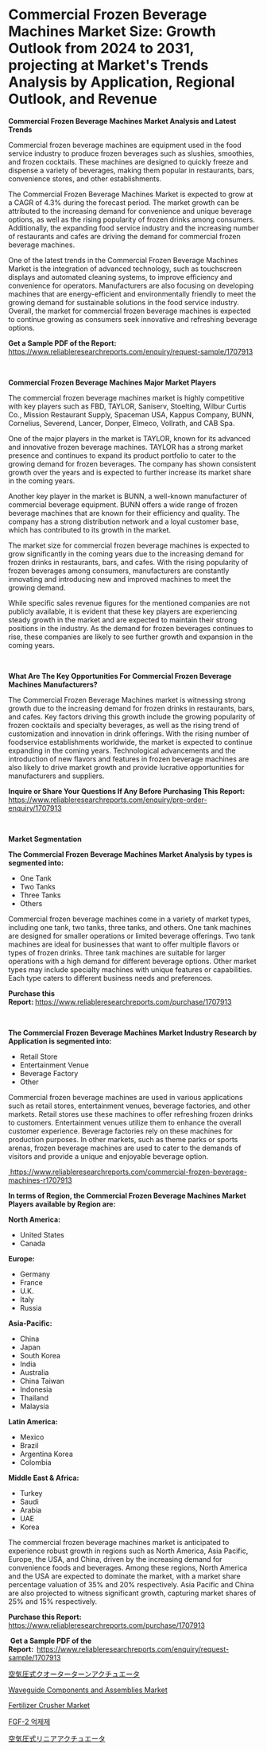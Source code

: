 <p><h1>Commercial Frozen Beverage Machines Market Size: Growth Outlook from 2024 to 2031, projecting at Market's Trends Analysis by Application, Regional Outlook, and Revenue</h1></p><p><strong>Commercial Frozen Beverage Machines Market Analysis and Latest Trends</strong></p>
<p><p>Commercial frozen beverage machines are equipment used in the food service industry to produce frozen beverages such as slushies, smoothies, and frozen cocktails. These machines are designed to quickly freeze and dispense a variety of beverages, making them popular in restaurants, bars, convenience stores, and other establishments.</p><p>The Commercial Frozen Beverage Machines Market is expected to grow at a CAGR of 4.3% during the forecast period. The market growth can be attributed to the increasing demand for convenience and unique beverage options, as well as the rising popularity of frozen drinks among consumers. Additionally, the expanding food service industry and the increasing number of restaurants and cafes are driving the demand for commercial frozen beverage machines.</p><p>One of the latest trends in the Commercial Frozen Beverage Machines Market is the integration of advanced technology, such as touchscreen displays and automated cleaning systems, to improve efficiency and convenience for operators. Manufacturers are also focusing on developing machines that are energy-efficient and environmentally friendly to meet the growing demand for sustainable solutions in the food service industry. Overall, the market for commercial frozen beverage machines is expected to continue growing as consumers seek innovative and refreshing beverage options.</p></p>
<p><strong>Get a Sample PDF of the Report:&nbsp;</strong> <a href="https://www.reliableresearchreports.com/enquiry/request-sample/1707913">https://www.reliableresearchreports.com/enquiry/request-sample/1707913</a></p>
<p>&nbsp;</p>
<p><strong>Commercial Frozen Beverage Machines Major Market Players</strong></p>
<p><p>The commercial frozen beverage machines market is highly competitive with key players such as FBD, TAYLOR, Saniserv, Stoelting, Wilbur Curtis Co., Mission Restaurant Supply, Spaceman USA, Kappus Company, BUNN, Cornelius, Severend, Lancer, Donper, Elmeco, Vollrath, and CAB Spa.</p><p>One of the major players in the market is TAYLOR, known for its advanced and innovative frozen beverage machines. TAYLOR has a strong market presence and continues to expand its product portfolio to cater to the growing demand for frozen beverages. The company has shown consistent growth over the years and is expected to further increase its market share in the coming years.</p><p>Another key player in the market is BUNN, a well-known manufacturer of commercial beverage equipment. BUNN offers a wide range of frozen beverage machines that are known for their efficiency and quality. The company has a strong distribution network and a loyal customer base, which has contributed to its growth in the market.</p><p>The market size for commercial frozen beverage machines is expected to grow significantly in the coming years due to the increasing demand for frozen drinks in restaurants, bars, and cafes. With the rising popularity of frozen beverages among consumers, manufacturers are constantly innovating and introducing new and improved machines to meet the growing demand.</p><p>While specific sales revenue figures for the mentioned companies are not publicly available, it is evident that these key players are experiencing steady growth in the market and are expected to maintain their strong positions in the industry. As the demand for frozen beverages continues to rise, these companies are likely to see further growth and expansion in the coming years.</p></p>
<p>&nbsp;</p>
<p><strong>What Are The Key Opportunities For Commercial Frozen Beverage Machines Manufacturers?</strong></p>
<p><p>The Commercial Frozen Beverage Machines market is witnessing strong growth due to the increasing demand for frozen drinks in restaurants, bars, and cafes. Key factors driving this growth include the growing popularity of frozen cocktails and specialty beverages, as well as the rising trend of customization and innovation in drink offerings. With the rising number of foodservice establishments worldwide, the market is expected to continue expanding in the coming years. Technological advancements and the introduction of new flavors and features in frozen beverage machines are also likely to drive market growth and provide lucrative opportunities for manufacturers and suppliers.</p></p>
<p><strong>Inquire or Share Your Questions If Any Before Purchasing This Report:</strong> <a href="https://www.reliableresearchreports.com/enquiry/pre-order-enquiry/1707913">https://www.reliableresearchreports.com/enquiry/pre-order-enquiry/1707913</a></p>
<p>&nbsp;</p>
<p><strong>Market Segmentation</strong></p>
<p><strong>The Commercial Frozen Beverage Machines Market Analysis by types is segmented into:</strong></p>
<p><ul><li>One Tank</li><li>Two Tanks</li><li>Three Tanks</li><li>Others</li></ul></p>
<p><p>Commercial frozen beverage machines come in a variety of market types, including one tank, two tanks, three tanks, and others. One tank machines are designed for smaller operations or limited beverage offerings. Two tank machines are ideal for businesses that want to offer multiple flavors or types of frozen drinks. Three tank machines are suitable for larger operations with a high demand for different beverage options. Other market types may include specialty machines with unique features or capabilities. Each type caters to different business needs and preferences.</p></p>
<p><strong>Purchase this Report:&nbsp;</strong><a href="https://www.reliableresearchreports.com/purchase/1707913">https://www.reliableresearchreports.com/purchase/1707913</a></p>
<p>&nbsp;</p>
<p><strong>The Commercial Frozen Beverage Machines Market Industry Research by Application is segmented into:</strong></p>
<p><ul><li>Retail Store</li><li>Entertainment Venue</li><li>Beverage Factory</li><li>Other</li></ul></p>
<p><p>Commercial frozen beverage machines are used in various applications such as retail stores, entertainment venues, beverage factories, and other markets. Retail stores use these machines to offer refreshing frozen drinks to customers. Entertainment venues utilize them to enhance the overall customer experience. Beverage factories rely on these machines for production purposes. In other markets, such as theme parks or sports arenas, frozen beverage machines are used to cater to the demands of visitors and provide a unique and enjoyable beverage option.</p></p>
<p><a href="https://www.reliableresearchreports.com/commercial-frozen-beverage-machines-r1707913">&nbsp;https://www.reliableresearchreports.com/commercial-frozen-beverage-machines-r1707913</a></p>
<p><strong>In terms of Region, the Commercial Frozen Beverage Machines Market Players available by Region are:</strong></p>
<p>
    <p> <strong> North America: </strong>
        <ul>
            <li>United States</li>
            <li>Canada</li>
        </ul>
        </p> 
    <p> <strong> Europe: </strong>
        <ul>
            <li>Germany</li>
            <li>France</li>
            <li>U.K.</li>
            <li>Italy</li>
            <li>Russia</li>
        </ul>
        </p> 
    <p> <strong> Asia-Pacific: </strong>
        <ul>
            <li>China</li>
            <li>Japan</li>
            <li>South Korea</li>
            <li>India</li>
            <li>Australia</li>
            <li>China Taiwan</li>
            <li>Indonesia</li>
            <li>Thailand</li>
            <li>Malaysia</li>
        </ul>
        </p> 
    <p> <strong> Latin America: </strong>
        <ul>
            <li>Mexico</li>
            <li>Brazil</li>
            <li>Argentina Korea</li>
            <li>Colombia</li>
        </ul>
        </p> 
    <p> <strong> Middle East & Africa: </strong>
        <ul>
            <li>Turkey</li>
            <li>Saudi</li>
            <li>Arabia</li>
            <li>UAE</li>
            <li>Korea</li>
        </ul>
    </p>
    </p>
<p><p>The commercial frozen beverage machines market is anticipated to experience robust growth in regions such as North America, Asia Pacific, Europe, the USA, and China, driven by the increasing demand for convenience foods and beverages. Among these regions, North America and the USA are expected to dominate the market, with a market share percentage valuation of 35% and 20% respectively. Asia Pacific and China are also projected to witness significant growth, capturing market shares of 25% and 15% respectively.</p></p>
<p><strong>Purchase this Report: </strong><a href="https://www.reliableresearchreports.com/purchase/1707913">https://www.reliableresearchreports.com/purchase/1707913</a></p>
<p>&nbsp;<strong>Get a Sample PDF of the Report:&nbsp;&nbsp;</strong><a href="https://www.reliableresearchreports.com/enquiry/request-sample/1707913">https://www.reliableresearchreports.com/enquiry/request-sample/1707913</a></p>
<p><strong></strong></p>
<p><p><a href="https://github.com/DwightHuels1/Market-Research-Report-List-1/blob/main/5657080159088.md">空気圧式クオーターターンアクチュエータ</a></p><p><a href="https://github.com/brentleyjimmiealvaradoz4l1rea/Market-Research-Report-List-3/blob/main/waveguide-components-and-assemblies-market.md">Waveguide Components and Assemblies Market</a></p><p><a href="https://github.com/khayangel/Market-Research-Report-List-4/blob/main/fertilizer-crusher-market.md">Fertilizer Crusher Market</a></p><p><a href="https://github.com/AidenReinger/Market-Research-Report-List-1/blob/main/9410602170632.md">FGF-2 억제제</a></p><p><a href="https://github.com/tanyaali3/Market-Research-Report-List-1/blob/main/1379031159087.md">空気圧式リニアアクチュエータ</a></p></p>